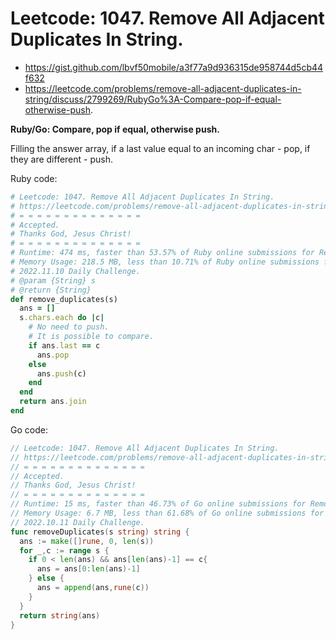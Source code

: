 # Leetcode: 1047. Remove All Adjacent Duplicates In String.

- https://gist.github.com/lbvf50mobile/a3f77a9d936315de958744d5cb44f632
- https://leetcode.com/problems/remove-all-adjacent-duplicates-in-string/discuss/2799269/RubyGo%3A-Compare-pop-if-equal-otherwise-push.

**Ruby/Go: Compare, pop if equal, otherwise push.**

Filling the answer array, if a last value equal to an incoming char - pop, if they are different - push.

Ruby code:
```Ruby
# Leetcode: 1047. Remove All Adjacent Duplicates In String.
# https://leetcode.com/problems/remove-all-adjacent-duplicates-in-string/
# = = = = = = = = = = = = = =
# Accepted.
# Thanks God, Jesus Christ!
# = = = = = = = = = = = = = =
# Runtime: 474 ms, faster than 53.57% of Ruby online submissions for Remove All Adjacent Duplicates In String.
# Memory Usage: 218.5 MB, less than 10.71% of Ruby online submissions for Remove All Adjacent Duplicates In String.
# 2022.11.10 Daily Challenge.
# @param {String} s
# @return {String}
def remove_duplicates(s)
  ans = []
  s.chars.each do |c|
    # No need to push.
    # It is possible to compare.
    if ans.last == c
      ans.pop
    else
      ans.push(c)
    end
  end
  return ans.join
end
```

Go code:
```Go
// Leetcode: 1047. Remove All Adjacent Duplicates In String.
// https://leetcode.com/problems/remove-all-adjacent-duplicates-in-string/
// = = = = = = = = = = = = = =
// Accepted.
// Thanks God, Jesus Christ!
// = = = = = = = = = = = = = =
// Runtime: 15 ms, faster than 46.73% of Go online submissions for Remove All Adjacent Duplicates In String.
// Memory Usage: 6.7 MB, less than 61.68% of Go online submissions for Remove All Adjacent Duplicates In String.
// 2022.10.11 Daily Challenge.
func removeDuplicates(s string) string {
  ans := make([]rune, 0, len(s))
  for _,c := range s {
    if 0 < len(ans) && ans[len(ans)-1] == c{
      ans = ans[0:len(ans)-1]
    } else {
      ans = append(ans,rune(c))
    }
  }
  return string(ans)
}
```
